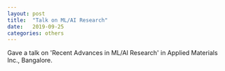 ```yaml
---
layout: post
title:  "Talk on ML/AI Research"
date:   2019-09-25
categories: others
---
```


Gave a talk on 'Recent Advances in ML/AI Research' in Applied Materials Inc., Bangalore. 
